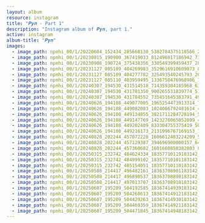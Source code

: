 ```yaml
---
layout: album
resource: instagram
title: "𝑷𝒚𝒏 - Part 1"
description: "Instagram album of 𝑷𝒚𝒏, part 1."
active: instagram
album-title: "𝑷𝒚𝒏"
images:
  - image_path: npnhi_00/1/20220604_152434_285668130_5382784375118566_269566126333136998_n.jpg
  - image_path: npnhi_00/1/20230815_190900_367419033_812496017186942_7311490881320821623_n.jpg
  - image_path: npnhi_00/1/20230906_190724_375438356_330549399459437_2888931019439173464_n.jpg
  - image_path: npnhi_00/1/20231127_085109_404269983_3529616910609073_8890198377377988957_n.jpg
  - image_path: npnhi_00/1/20231127_085109_404277782_325493540245793_2087437821577493439_n.jpg
  - image_path: npnhi_00/1/20231127_085110_403959495_1336750476968986_1364226688104787031_n.jpg
  - image_path: npnhi_00/1/20240307_194530_431514518_714359304185968_6308792930384273063_n.jpg
  - image_path: npnhi_00/1/20240307_194530_431781350_900265531839774_5196458343644352620_n.jpg
  - image_path: npnhi_00/1/20240307_194530_431784552_735451645383791_4966611232114778674_n.jpg
  - image_path: npnhi_00/1/20240626_194108_449077005_1965254473913314_7404369982930935064_n.jpg
  - image_path: npnhi_00/1/20240626_194108_449082083_1024066792481614_4075730914790182250_n.jpg
  - image_path: npnhi_00/1/20240626_194108_449134855_3821711284728194_5532562154846235335_n.jpg
  - image_path: npnhi_00/1/20240626_194108_449147769_1423276065052899_4213049009066834797_n.jpg
  - image_path: npnhi_00/1/20240626_194108_449202409_833304755375419_5074797588861786873_n.jpg
  - image_path: npnhi_00/1/20240626_194108_449216173_2131996767169153_745412260762726532_n.jpg
  - image_path: npnhi_00/1/20240828_202244_457072228_1606612483224209_5527378088364193794_n.jpg
  - image_path: npnhi_00/1/20240828_202244_457129387_394696900000157_6439246051466175878_n.jpg
  - image_path: npnhi_00/1/20240828_202244_457360602_1601660850382803_8815549250341796231_n.jpg
  - image_path: npnhi_00/1/20250315_232742_484624334_18357710119183142_43355371269753005_n.jpg
  - image_path: npnhi_00/1/20250315_232742_484999102_18357710101183142_9170600258980527138_n.jpg
  - image_path: npnhi_00/1/20250315_232742_485154051_18357710110183142_9196551156886922212_n.jpg
  - image_path: npnhi_00/1/20250508_214417_496482161_18363708901183142_7143717931658746766_n.jpg
  - image_path: npnhi_00/1/20250508_214417_496890537_18363708898183142_1266783669620736303_n.jpg
  - image_path: npnhi_00/1/20250508_214417_497013707_18363708910183142_372241676062973768_n.jpg
  - image_path: npnhi_00/1/20250607_195209_504192585_18367414939183142_1850695292334784797_n.jpg
  - image_path: npnhi_00/1/20250607_195209_504268613_18367414912183142_7196690112225157836_n.jpg
  - image_path: npnhi_00/1/20250607_195209_504429263_18367414930183142_6134802365358880677_n.jpg
  - image_path: npnhi_00/1/20250607_195209_504469359_18367414921183142_3202169335395153708_n.jpg
  - image_path: npnhi_00/1/20250607_195209_504471845_18367414948183142_7647909312976643652_n.jpg
---
```

